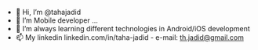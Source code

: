 - 👋 Hi, I’m @tahajadid
- 👀 I’m Mobile developer ...
- 🌱 I’m always learning different technologies in Android/iOS development
- 📫 My linkedin linkedin.com/in/taha-jadid  -  e-mail: th.jadid@gmail.com

<!---
tahajadid/tahajadid is a ✨ special ✨ repository because its `README.md` (this file) appears on your GitHub profile.
You can click the Preview link to take a look at your changes.
--->
